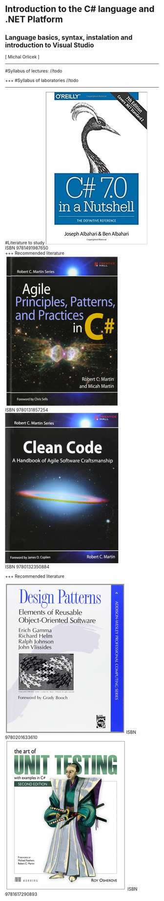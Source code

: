 # Introduction to the C# language and .NET Platform
## Language basics, syntax, instalation and introduction to Visual Studio
<div class="right">
[ Michal Orlicek <xorlic00@stud.fit.vutbr.cz> ]
</div>

---
#Syllabus of lectures:
//todo

+++
#Syllabus of laboratories
//todo

---
<div>
#Literature to study
<img src="/Lectures/Lecture01/Assets/img/CsharpinNutshell.jpg" />
</br>ISBN 9781491987650
<div>
+++
Recommended literature
<div class="left">
    <img src="/Lectures/Lecture01/Assets/img/PrincipesPatternsPracticesinCsharp.png" />
    </br>ISBN 9780131857254
</div>
<div class="right">
    <img src="/Lectures/Lecture01/Assets/img/CleanCode.png" />
    </br>ISBN 9780132350884
</div>

+++
Recommended literature
<div class="left">
    <img src="/Lectures/Lecture01/Assets/img/DesignPatterns.png" />
    ISBN 9780201633610
</div>
<div class="right">
    <img src="/Lectures/Lecture01/Assets/img/UnitTesting.png" />
    ISBN 9781617290893
</div>